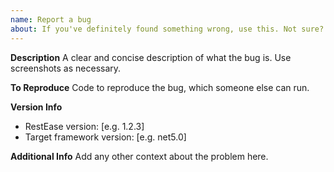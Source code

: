 ```yaml
---
name: Report a bug
about: If you've definitely found something wrong, use this. Not sure? Open a discussion.
---
```


**Description**
A clear and concise description of what the bug is. Use screenshots as necessary.

**To Reproduce**
Code to reproduce the bug, which someone else can run.

**Version Info**
 - RestEase version: [e.g. 1.2.3]
 - Target framework version: [e.g. net5.0]

**Additional Info**
Add any other context about the problem here.
